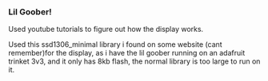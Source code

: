 ### Lil Goober!

Used youtube tutorials to figure out how the display works.

Used this ssd1306_minimal library i found on some website (cant remember)for the display,
as i have the lil goober running on an adafruit trinket 3v3, and it only has 8kb flash, the
normal library is too large to run on it.

